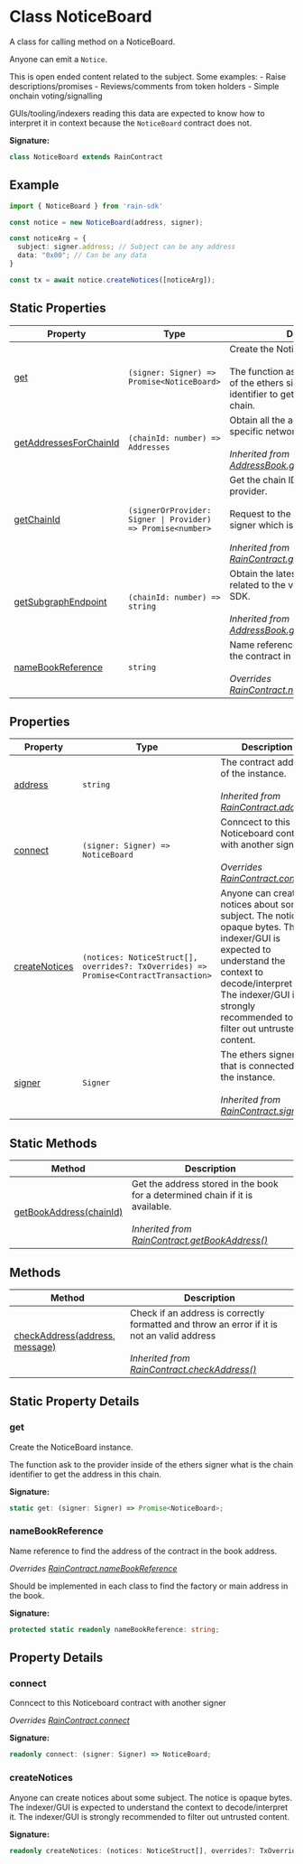 
# Class NoticeBoard

A class for calling method on a NoticeBoard.

Anyone can emit a `Notice`<!-- -->.

This is open ended content related to the subject. Some examples: - Raise descriptions/promises - Reviews/comments from token holders - Simple onchain voting/signalling

GUIs/tooling/indexers reading this data are expected to know how to interpret it in context because the `NoticeBoard` contract does not.

<b>Signature:</b>

```typescript
class NoticeBoard extends RainContract 
```

## Example


```typescript
import { NoticeBoard } from 'rain-sdk'

const notice = new NoticeBoard(address, signer);

const noticeArg = {
  subject: signer.address; // Subject can be any address
  data: "0x00"; // Can be any data
}

const tx = await notice.createNotices([noticeArg]);

```

## Static Properties

|  Property | Type | Description |
|  --- | --- | --- |
|  [get](./noticeboard.md#get-property-static) | `(signer: Signer) => Promise<NoticeBoard>` | Create the NoticeBoard instance.<br></br>The function ask to the provider inside of the ethers signer what is the chain identifier to get the address in this chain. |
|  [getAddressesForChainId](./addressbook.md#getAddressesForChainId-property-static) | `(chainId: number) => Addresses` | Obtain all the addresses deployed in a specific network with a chain ID.<br></br>*Inherited from [AddressBook.getAddressesForChainId](./addressbook.md#getAddressesForChainId-property-static)* |
|  [getChainId](./raincontract.md#getChainId-property-static) | `(signerOrProvider: Signer \| Provider) => Promise<number>` | Get the chain ID from a valid ethers provider.<br></br>Request to the provider stored in the signer which is the chain ID.<br></br>*Inherited from [RainContract.getChainId](./raincontract.md#getChainId-property-static)* |
|  [getSubgraphEndpoint](./addressbook.md#getSubgraphEndpoint-property-static) | `(chainId: number) => string` | Obtain the latest subgraph endpoint related to the version that use the SDK.<br></br>*Inherited from [AddressBook.getSubgraphEndpoint](./addressbook.md#getSubgraphEndpoint-property-static)* |
|  [nameBookReference](./noticeboard.md#nameBookReference-property-static) | `string` | Name reference to find the address of the contract in the book address.<br></br>*Overrides [RainContract.nameBookReference](./raincontract.md#nameBookReference-property-static)* |

## Properties

|  Property | Type | Description |
|  --- | --- | --- |
|  [address](./raincontract.md#address-property) | `string` | The contract address of the instance.<br></br>*Inherited from [RainContract.address](./raincontract.md#address-property)* |
|  [connect](./noticeboard.md#connect-property) | `(signer: Signer) => NoticeBoard` | Conncect to this Noticeboard contract with another signer<br></br>*Overrides [RainContract.connect](./raincontract.md#connect-property)* |
|  [createNotices](./noticeboard.md#createNotices-property) | `(notices: NoticeStruct[], overrides?: TxOverrides) => Promise<ContractTransaction>` | Anyone can create notices about some subject. The notice is opaque bytes. The indexer/GUI is expected to understand the context to decode/interpret it. The indexer/GUI is strongly recommended to filter out untrusted content. |
|  [signer](./raincontract.md#signer-property) | `Signer` | The ethers signer that is connected to the instance.<br></br>*Inherited from [RainContract.signer](./raincontract.md#signer-property)* |

## Static Methods

|  Method | Description |
|  --- | --- |
|  [getBookAddress(chainId)](./raincontract.md#getBookAddress-method-static-1) | Get the address stored in the book for a determined chain if it is available.<br></br>*Inherited from [RainContract.getBookAddress()](./raincontract.md#getBookAddress-method-static-1)* |

## Methods

|  Method | Description |
|  --- | --- |
|  [checkAddress(address, message)](./raincontract.md#checkAddress-method-1) | Check if an address is correctly formatted and throw an error if it is not an valid address<br></br>*Inherited from [RainContract.checkAddress()](./raincontract.md#checkAddress-method-1)* |

## Static Property Details

<a id="get-property-static"></a>

### get

Create the NoticeBoard instance.

The function ask to the provider inside of the ethers signer what is the chain identifier to get the address in this chain.

<b>Signature:</b>

```typescript
static get: (signer: Signer) => Promise<NoticeBoard>;
```

<a id="nameBookReference-property-static"></a>

### nameBookReference

Name reference to find the address of the contract in the book address.

*Overrides [RainContract.nameBookReference](./raincontract.md#nameBookReference-property-static)*

Should be implemented in each class to find the factory or main address in the book.

<b>Signature:</b>

```typescript
protected static readonly nameBookReference: string;
```

## Property Details

<a id="connect-property"></a>

### connect

Conncect to this Noticeboard contract with another signer

*Overrides [RainContract.connect](./raincontract.md#connect-property)*

<b>Signature:</b>

```typescript
readonly connect: (signer: Signer) => NoticeBoard;
```

<a id="createNotices-property"></a>

### createNotices

Anyone can create notices about some subject. The notice is opaque bytes. The indexer/GUI is expected to understand the context to decode/interpret it. The indexer/GUI is strongly recommended to filter out untrusted content.

<b>Signature:</b>

```typescript
readonly createNotices: (notices: NoticeStruct[], overrides?: TxOverrides) => Promise<ContractTransaction>;
```
